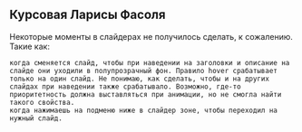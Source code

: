 Курсовая Ларисы Фасоля
-----------------------------

Некоторые моменты в слайдерах не получилось сделать, к сожалению. Такие как:

    когда сменяется слайд, чтобы при наведении на заголовки и описание на слайде они уходили в полупрозрачный фон. Правило hover срабатывает только на один слайд. Не понимаю, как сделать, чтобы и на других слайдах при наведении также срабатывало. Возможно, где-то приоритетность должна выставляться при анимации, но не смогла найти такого свойства.
    когда нажимаешь на подменю ниже в слайдер зоне, чтобы переходил на нужный слайд.


